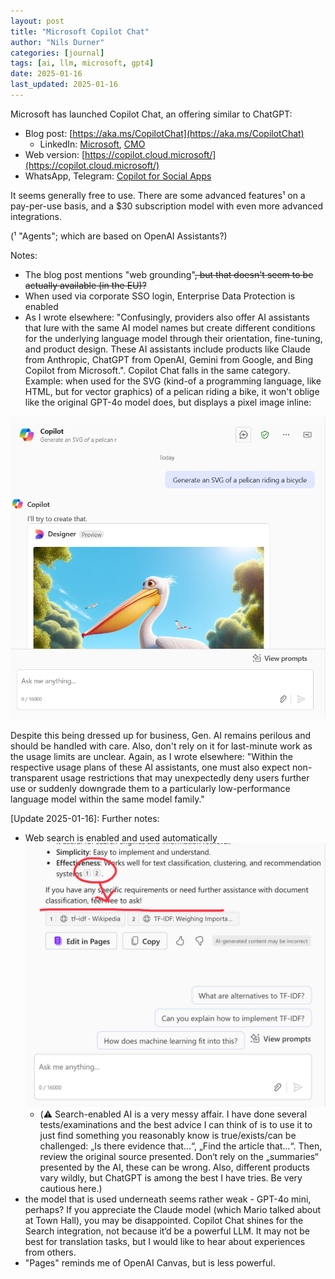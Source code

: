 ```yaml
---
layout: post
title: "Microsoft Copilot Chat"
author: "Nils Durner"
categories: [journal]
tags: [ai, llm, microsoft, gpt4]
date: 2025-01-16
last_updated: 2025-01-16
---
```


Microsoft has launched Copilot Chat, an offering similar to ChatGPT:
* Blog post: [https://aka.ms/CopilotChat](https://aka.ms/CopilotChat)
    * LinkedIn: [Microsoft](https://www.linkedin.com/posts/microsoft_copilot-for-all-introducing-microsoft-365-activity-7285333478001324033-JL_E?utm_source=share&utm_medium=member_desktop), [CMO](https://www.linkedin.com/posts/jaredspa_ai-copilot-activity-7285362157456707584-Pktc?utm_source=share&utm_medium=member_desktop)
* Web version: [https://copilot.cloud.microsoft/](https://copilot.cloud.microsoft/)
* WhatsApp, Telegram: [Copilot for Social Apps](https://support.microsoft.com/en-us/topic/copilot-for-social-apps-43eb625d-eb25-4c72-a458-19842bf42212#:~:text=You%20can%20communicate%20with%20Copilot%20on%20WhatsApp%20in,Copilot%20by%20entering%20the%20phone%20number%20%2B1%20877-224-1042.)

It seems generally free to use. There are some advanced features¹ on a pay-per-use basis, and a $30 subscription model with even more advanced integrations.

(¹ "Agents"; which are based on OpenAI Assistants?)

Notes:

* The blog post mentions "web grounding"~~, but that doesn't seem to be actually available (in the EU)?~~
* When used via corporate SSO login, Enterprise Data Protection is enabled
* As I wrote elsewhere: "Confusingly, providers also offer AI assistants that lure with the same AI model names but create different conditions for the underlying language model through their orientation, fine-tuning, and product design. These AI assistants include products like Claude from Anthropic, ChatGPT from OpenAI, Gemini from Google, and Bing Copilot from Microsoft.". Copilot Chat falls in the same category. Example: when used for the SVG (kind-of a programming language, like HTML, but for vector graphics) of a pelican riding a bike, it won't oblige like the original GPT-4o model does, but displays a pixel image inline:

![Microsoft Copilot Chat screenshot: pelican on a bike](assets/img/microsoft-copilot-chat-pelican.png)

Despite this being dressed up for business, Gen. AI remains perilous and should be handled with care. Also, don't rely on it for last-minute work as the usage limits are unclear. Again, as I wrote elsewhere: "Within the respective usage plans of these AI assistants, one must also expect non-transparent usage restrictions that may unexpectedly deny users further use or suddenly downgrade them to a particularly low-performance language model within the same model family."

[Update 2025-01-16]: Further notes:
* Web search is enabled and used automatically \
    ![Copilot chat response with web references](assets/img/microsoft-copilot-chat-search.jpeg)
    * (⚠️ Search-enabled AI is a very messy affair. I have done several tests/examinations and the best advice I can think of is to use it to just find something you reasonably know is true/exists/can be challenged: „Is there evidence that…“, „Find the article that…“. Then, review the original source presented. Don‘t rely on the „summaries“ presented by the AI, these can be wrong. Also, different products vary wildly, but ChatGPT is among the best I have tries. Be very cautious here.) 
* the model that is used underneath seems rather weak - GPT-4o mini, perhaps? If you appreciate the Claude model (which Mario talked about at Town Hall), you may be disappointed. Copilot Chat shines for the Search integration, not because it‘d be a powerful LLM. It may not be best for translation tasks, but I would like to hear about experiences from others.
* "Pages" reminds me of OpenAI Canvas, but is less powerful.